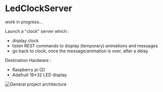 # LedClockServer

work in progress…

Launch a "clock" server which :
* display clock
* listen REST commands to display (temporary) animations and  messages
* go back to clock, once the message/animation is over, after a delay 

Destination Hardware : 
* Raspberry pi (2)
* Adafruit 16*32 LED display

![General project architecture](https://raw.githubusercontent.com/hellsdark/ledClock/master/images/ledClockArchitecture.png)

